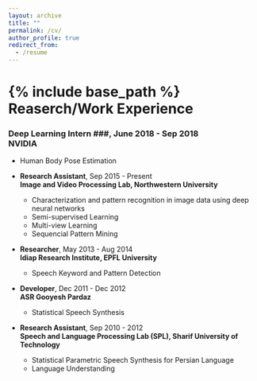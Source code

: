 ```yaml
---
layout: archive
title: ""
permalink: /cv/
author_profile: true
redirect_from:
  - /resume
---
```


{% include base_path %}
Reaserch/Work Experience
======
### Deep Learning Intern ###, June 2018 - Sep 2018 <br/> <b>NVIDIA</b>
  * Human Body Pose Estimation

* <b>Research Assistant</b>, Sep 2015 - Present <br/> <b>Image and Video Processing Lab, Northwestern University</b>
  * Characterization and pattern recognition in image data using deep neural networks
  * Semi-supervised Learning
  * Multi-view Learning
  * Sequencial Pattern Mining


* <b>Researcher</b>, May 2013 - Aug 2014 <br/> <b>Idiap Research Institute, EPFL University</b>
  * Speech Keyword and Pattern Detection

* <b>Developer</b>, Dec 2011 - Dec 2012 <br/> <b>ASR Gooyesh Pardaz</b>
  * Statistical Speech Synthesis


* <b>Research Assistant</b>, Sep 2010 - 2012 <br/> <b>Speech and Language Processing Lab (SPL), Sharif University of Technology</b> 
  * Statistical Parametric Speech Synthesis for Persian Language
  * Language Understanding
